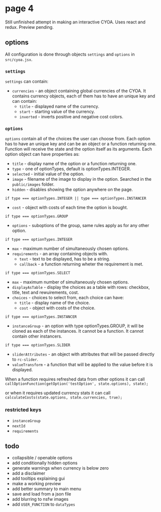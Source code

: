 # page 4
Still unfinished attempt in making an interactive CYOA. Uses react and redux. Preview pending.

## options
All configuration is done through objects `settings` and `options` in `src/cyoa.jsx`.

### `settings`
`settings` can contain:
- `currencies` - an object containing global currencies of the CYOA. It contains currency objects, each of them has to have an unique key and can contain:
  - `title` - displayed name of the currency.
  - `start` - starting value of the currency.
  - `inverted` - inverts positive and negative cost colors.

### `options`
`options` contain all of the choices the user can choose from. Each option has to have an unique key and can be an object or a function returning one. Function will receive the state and the option itself as its arguments. Each option object can have properties as:
- `title` - display name of the option or a function returning one.
- `type` - one of optionTypes, default is optionTypes.INTEGER.
- `selected` - initial value of the option.
- `image` - filename of the image to display in the option. Searched in the `public/images` folder.
- `hidden` - disables showing the option anywhere on the page.

`if type === optionTypes.INTEGER || type === optionTypes.INSTANCER`
- `cost` - object with costs of each time the option is bought.

`if type === optionTypes.GROUP`
- `options` - suboptions of the group, same rules apply as for any other option.

`if type === optionTypes.INTEGER`
- `max` - maximum number of simultaneously chosen options.
- `requirements` - an array containing objects with.
  - `text` - text to be displayed, has to be a string.
  - `callback` - a function returning wheter the requirement is met.

`if type === optionTypes.SELECT`
- `max` - maximum number of simultaneously chosen options.
- `displayAsTable` - display the choices as a table with rows: checkbox, title, text and rewuirements, cost.
- `choices` - choices to select from, each choice can have:
  - `title` - display name of the choice.
  - `cost` - object with costs of the choice.

`if type === optionTypes.INSTANCER`
- `instanceGroup` - an option with type optionTypes.GROUP, it will be cloned as each of the instances. It cannot be a function. It cannot contain other instancers.

`if type === optionTypes.SLIDER`
- `sliderAttributes` - an object with attributes that will be passed directly to `rc-slider`.
- `valueTransform` - a function that will be applied to the value before it is displayed.

When a function requires refreshed data from other options it can call
`callOptionFunction(getOption('testOption', state.options), state);`

or when it requires updated currency stats it can call
`calculateCosts(state.options, state.currencies, true);`

### restricted keys
- `instanceGroup`
- `nextId`
- `requirements`


## todo
- collapsible / openable options
- add conditionally hidden options
- generate warnings when currency is below zero
- add a disclaimer
- add tooltips explaining gui
- make a working preview
- add better summary to main menu
- save and load from a json file
- add blurring to nsfw images
- add `USER_FUNCTION` to `dataTypes`
